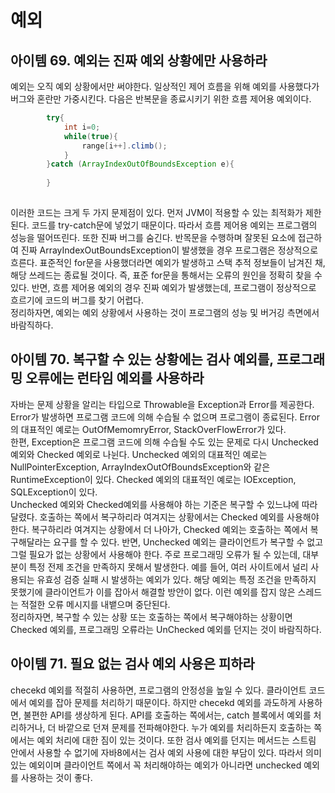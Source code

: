 # 예외
## 아이템 69. 예외는 진짜 예외 상황에만 사용하라
예외는 오직 예외 상황에서만 써야한다. 일상적인 제어 흐름을 위해 예외를 사용했다가 버그와 혼란만 가중시킨다. 다음은 반복문을 종료시키기 위한 흐름 제어용 예외이다. 
```java
        try{
            int i=0;
            while(true){
                range[i++].climb();
            }
        }catch (ArrayIndexOutOfBoundsException e){
            
        }
        
```
이러한 코드는 크게 두 가지 문제점이 있다. 먼저 JVM이 적용할 수 있는 최적화가 제한된다. 코드를 try-catch문에 넣었기 때문이다. 따라서 흐름 제어용 예외는 프로그램의 성능을 떨어뜨린다. 또한 진짜 버그를 숨긴다. 반목문을 수행하며 잘못된 요소에 접근하여 진짜 ArrayIndexOutBoundsException이 발생했을 경우 프로그램은 정상적으로 흐른다. 표준적인 for문을 사용했더라면 예외가 발생하고 스택 추적 정보들이 남겨진 채, 해당 쓰레드는 종료될 것이다. 즉, 표준 for문을 통해서는 오류의 원인을 정확히 찾을 수 있다. 반면, 흐름 제어용 예외의 경우 진짜 예외가 발생했는데, 프로그램이 정상적으로 흐르기에 코드의 버그를 찾기 어렵다.  
정리하자면, 예외는 예외 상황에서 사용하는 것이 프로그램의 성능 및 버거깅 측면에서 바람직하다.  

## 아이템 70. 복구할 수 있는 상황에는 검사 예외를, 프로그래밍 오류에는 런타임 예외를 사용하라
자바는 문제 상황을 알리는 타입으로 Throwable을 Exception과 Error를 제공한다. Error가 발생하면 프로그램 코드에 의해 수습될 수 없으며 프로그램이 종료된다. Error의 대표적인 예로는 OutOfMemomryError, StackOverFlowError가 있다.  
한편, Exception은 프로그램 코드에 의해 수습될 수도 있는 문제로 다시 Unchecked 예외와 Checked 예외로 나뉜다. Unchecked 예외의 대표적인 예로는 NullPointerException, ArrayIndexOutOfBoundsException와 같은 RuntimeException이 있다. Checked 예외의 대표적인 예로는 IOException, SQLException이 있다.   
Unchecked 예외와 Checked예외를 사용해야 하는 기준은 복구할 수 있느냐에 따라 달렸다. 호출하는 쪽에서 복구하리라 여겨지는 상황에서는 Checked 예외를 사용해야한다. 복구하리라 여겨지는 상황에서 더 나아가, Checked 예외는 호출하는 쪽에서 복구해달라는 요구를 할 수 있다. 반면, Unchecked 예외는 클라이언트가 복구할 수 없고 그럴 필요가 없는 상황에서 사용해야 한다. 주로 프로그래밍 오류가 될 수 있는데, 대부분이 특정 전제 조건을 만족하지 못해서 발생한다. 예를 들어, 여러 사이트에서 널리 사용되는 유효성 검증 실패 시 발생하는 예외가 있다. 해당 예외는 특정 조건을 만족하지 못했기에 클라이언트가 이를 잡아서 해결할 방안이 없다. 이런 예외를 잡지 않은 스레드는 적절한 오류 메시지를 내뱉으며 중단된다.  
정리하자면, 복구할 수 있는 상황 또는 호출하는 쪽에서 복구해야하는 상황이면 Checked 예외를, 프로그래밍 오류라는 UnChecked 예외를 던지는 것이 바람직하다.

## 아이템 71. 필요 없는 검사 예외 사용은 피하라
checekd 예외를 적절히 사용하면, 프로그램의 안정성을 높일 수 있다. 클라이언트 코드에서 예외를 잡아 문제를 처리하기 때문이다. 하지만 checekd 예외를 과도하게 사용하면, 불편한 API를 생상하게 된다. API를 호출하는 쪽에서는, catch 블록에서 예외를 처리하거나, 더 바깥으로 던져 문제를 전파해야한다. 누가 예외를 처리하든지 호출하는 쪽에서는 예외 처리에 대한 짐이 있는 것이다. 또한 검사 예외를 던지는 메서드는 스트림 안에서 사용할 수 없기에 자바8에서는 검사 예외 사용에 대한 부담이 있다. 따라서 의미있는 예외이며 클라이언트 쪽에서 꼭 처리해야하는 예외가 아니라면 unchecked 예외를 사용하는 것이 좋다.